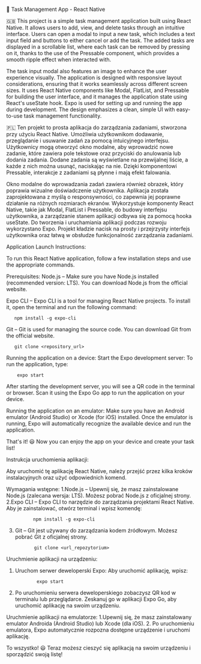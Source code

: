 📝 Task Management App - React Native

🇬🇧 
This project is a simple task management application built using React Native. It allows users to add, view, and delete tasks through an intuitive interface.
Users can open a modal to input a new task, which includes a text input field and buttons to either cancel or add the task. 
The added tasks are displayed in a scrollable list, where each task can be removed by pressing on it, thanks to the use of the Pressable component, which provides a smooth ripple effect when interacted with.

The task input modal also features an image to enhance the user experience visually. 
The application is designed with responsive layout considerations, ensuring that it works seamlessly across different screen sizes. 
It uses React Native components like Modal, FlatList, and Pressable for building the user interface, and it manages the application state using React's useState hook. Expo is used for setting up and running the app during development. 
The design emphasizes a clean, simple UI with easy-to-use task management functionality.






🇵🇱
Ten projekt to prosta aplikacja do zarządzania zadaniami, stworzona przy użyciu React Native.
Umożliwia użytkownikom dodawanie, przeglądanie i usuwanie zadań za pomocą intuicyjnego interfejsu. 
Użytkownicy mogą otworzyć okno modalne, aby wprowadzić nowe zadanie, które zawiera pole tekstowe oraz przyciski do anulowania lub dodania zadania. 
Dodane zadania są wyświetlane na przewijalnej liście, a każde z nich można usunąć, naciskając na nie. 
Dzięki komponentowi Pressable, interakcje z zadaniami są płynne i mają efekt falowania.

Okno modalne do wprowadzania zadań zawiera również obrazek, który poprawia wizualne doświadczenie użytkownika. 
Aplikacja została zaprojektowana z myślą o responsywności, co zapewnia jej poprawne działanie na różnych rozmiarach ekranów.
Wykorzystuje komponenty React Native, takie jak Modal, FlatList i Pressable, do budowy interfejsu użytkownika, a zarządzanie stanem aplikacji odbywa się za pomocą hooka useState.
Do tworzenia i uruchamiania aplikacji podczas rozwoju wykorzystano Expo. Projekt kładzie nacisk na prosty i przejrzysty interfejs użytkownika oraz łatwą w obsłudze funkcjonalność zarządzania zadaniami.



Application Launch Instructions:

To run this React Native application, follow a few installation steps and use the appropriate commands.

Prerequisites:
Node.js – Make sure you have Node.js installed (recommended version: LTS). You can download Node.js from the official website.

Expo CLI – Expo CLI is a tool for managing React Native projects. To install it, open the terminal and run the following command:

       npm install -g expo-cli
       
Git – Git is used for managing the source code. You can download Git from the official website.


       git clone <repository_url>
Running the application on a device:
Start the Expo development server: To run the application, type:

        expo start
After starting the development server, you will see a QR code in the terminal or browser. Scan it using the Expo Go app to run the application on your device.

Running the application on an emulator:
Make sure you have an Android emulator (Android Studio) or Xcode (for iOS) installed.
Once the emulator is running, Expo will automatically recognize the available device and run the application.

That's it! 😃  Now you can enjoy the app on your device and create your task list!





Instrukcja uruchomienia aplikacji:

Aby uruchomić tę aplikację React Native, należy przejść przez kilka kroków instalacyjnych oraz użyć odpowiednich komend.

Wymagania wstępne:
1.Node.js – Upewnij się, że masz zainstalowane Node.js (zalecana wersja: LTS). Możesz pobrać Node.js z oficjalnej strony.
2.Expo CLI – Expo CLI to narzędzie do zarządzania projektami React Native. Aby je zainstalować, otwórz terminal i wpisz komendę:

              npm install -g expo-cli
              
3. Git – Git jest używany do zarządzania kodem źródłowym. Możesz pobrać Git z oficjalnej strony.
   
              git clone <url_repozytorium>

Uruchmienie aplikacji na urządzeniu:
1. Uruchom serwer deweloperski Expo: Aby uruchomić aplikację, wpisz:
   
               expo start
  
3. Po uruchomieniu serwera deweloperskiego zobaczysz QR kod w terminalu lub przeglądarce. Zeskanuj go w aplikacji Expo Go, aby uruchomić aplikację na swoim urządzeniu.


Uruchmienie aplikacji na emulatorze:
1.Upewnij się, że masz zainstalowany emulator Androida (Android Studio) lub Xcode (dla iOS).
2. Po uruchomieniu emulatora, Expo automatycznie rozpozna dostępne urządzenie i uruchomi aplikację.

To wszystko! 😃  Teraz możesz cieszyć się aplikacją na swoim urządzeniu i sporządzić swoją listę!

